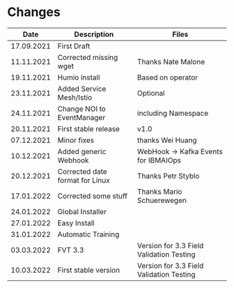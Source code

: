 # Changes

| Date  | Description  | Files  | 
|---|---|---|
|  17.09.2021 | First Draft |  | |
|  11.11.2021 | Corrected missing wget  | Thanks Nate Malone |
|  19.11.2021 | Humio install  | Based on operator |
|  23.11.2021 | Added Service Mesh/Istio  | Optional |
|  24.11.2021 | Change NOI to EventManager  | including Namespace |
|  20.11.2021 | First stable release  | v1.0 |
|  07.12.2021 | Minor fixes  | thanks Wei Huang |
|  10.12.2021 | Added generic Webhook  | WebHook -> Kafka Events for IBMAIOps |
|  20.12.2021 | Corrected date format for Linux  | Thanks Petr Styblo|
|  17.01.2022 | Corrected some stuff  | Thanks Mario Schuerewegen|
|  24.01.2022 | Global Installer |  |
|  27.01.2022 | Easy Install |  |
|  31.01.2022 | Automatic Training |  |
|  03.03.2022 | FVT 3.3 | Version for 3.3 Field Validation Testing |
|  10.03.2022 | First stable version | Version for 3.3 Field Validation Testing |